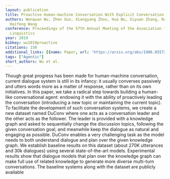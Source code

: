 ```yaml
---
layout: publication
title: Proactive Human-machine Conversation With Explicit Conversation Goals
authors: Wenquan Wu, Zhen Guo, Xiangyang Zhou, Hua Wu, Xiyuan Zhang, Rongzhong Lian,
  Haifeng Wang
conference: Proceedings of the 57th Annual Meeting of the Association for Computational
  Linguistics
year: 2019
bibkey: wu2019proactive
citations: 150
additional_links: [{name: Paper, url: 'https://arxiv.org/abs/1906.05572'}]
tags: ["Agentic"]
short_authors: Wu et al.
---
```

Though great progress has been made for human-machine conversation, current
dialogue system is still in its infancy: it usually converses passively and
utters words more as a matter of response, rather than on its own initiatives.
In this paper, we take a radical step towards building a human-like
conversational agent: endowing it with the ability of proactively leading the
conversation (introducing a new topic or maintaining the current topic). To
facilitate the development of such conversation systems, we create a new
dataset named DuConv where one acts as a conversation leader and the other acts
as the follower. The leader is provided with a knowledge graph and asked to
sequentially change the discussion topics, following the given conversation
goal, and meanwhile keep the dialogue as natural and engaging as possible.
DuConv enables a very challenging task as the model needs to both understand
dialogue and plan over the given knowledge graph. We establish baseline results
on this dataset (about 270K utterances and 30k dialogues) using several
state-of-the-art models. Experimental results show that dialogue models that
plan over the knowledge graph can make full use of related knowledge to
generate more diverse multi-turn conversations. The baseline systems along with
the dataset are publicly available